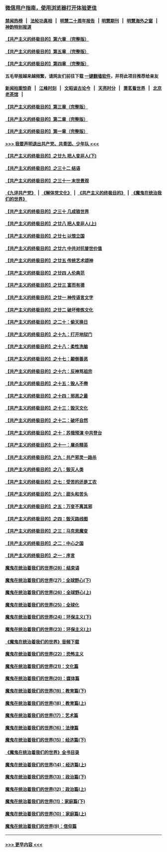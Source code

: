 ### [微信用户指南，使用浏览器打开体验更佳](https://github.com/gfw-breaker/banned-news1/blob/master/indexes/wechat-guide.md?t=0)
#### [禁闻热榜](热点新闻.md?t=0)  &nbsp;&nbsp;|&nbsp;&nbsp; [法轮功真相](https://github.com/gfw-breaker/truth/blob/master/README.md?t=0) &nbsp;&nbsp;|&nbsp;&nbsp; [明慧二十周年报告](https://github.com/gfw-breaker/mh-reports/blob/master/README.md?t=0) &nbsp;&nbsp;|&nbsp;&nbsp;[明慧期刊](https://github.com/gfw-breaker/mh-qikan) &nbsp;&nbsp;|&nbsp;&nbsp; [明慧海外之窗](https://github.com/gfw-breaker/mh-news/blob/master/README.md?t=0) &nbsp;&nbsp;|&nbsp;&nbsp; [神韵特别报道](https://github.com/gfw-breaker/mh-news/blob/master/shenyun.md?t=0)
#### [【共产主义的终极目的】第六章 （完整版）](../pages/nsc422/n11428913.md?t=02092133) 
#### [【共产主义的终极目的】第五章 （完整版）](../pages/nsc422/n11428912.md?t=02092133) 
#### [【共产主义的终极目的】第四章 （完整版）](../pages/nsc422/n11428907.md?t=02092133) 
#### 五毛举报越来越频繁，请网友们前往下载 [一键翻墙软件](https://github.com/gfw-breaker/ssr-accounts)，并将此项目推荐给亲友
#### [新闻拍案惊奇](https://github.com/gfw-breaker/banned-news1/blob/master/pages/link4.md) &nbsp;&nbsp;|&nbsp;&nbsp; [江峰时刻](https://github.com/gfw-breaker/banned-news1/blob/master/pages/link4.md) &nbsp;&nbsp;|&nbsp;&nbsp; [文昭谈古论今](https://github.com/gfw-breaker/banned-news1/blob/master/pages/link4.md) &nbsp;&nbsp;|&nbsp;&nbsp; [天亮时分](https://github.com/gfw-breaker/banned-news1/blob/master/pages/link4.md) &nbsp;&nbsp;|&nbsp;&nbsp; [萧茗看世界](https://github.com/gfw-breaker/banned-news1/blob/master/pages/link4.md) &nbsp;&nbsp;|&nbsp;&nbsp; [北京老茶馆](https://github.com/gfw-breaker/banned-news1/blob/master/pages/link4.md) &nbsp;&nbsp;|&nbsp;&nbsp; 
#### [【共产主义的终极目的】第三章（完整版）](../pages/nsc422/n11428848.md?t=02092133) 
#### [【共产主义的终极目的】第二章（完整版）](../pages/nsc422/n11428831.md?t=02092133) 
#### [【共产主义的终极目的】第一章（完整版）](../pages/nsc422/n11417651.md?t=02092133) 
#### [>>> 我要声明退出共产党、共青团、少年队 <<<](https://github.com/begood0513/goodnews/blob/master/quit/letter.md) 
#### [【共产主义的终极目的】之廿九 把人变非人(下)](../pages/nsc422/n11344140.md?t=02092133) 
#### [【共产主义的终极目的】之三十二 结语](../pages/nsc422/n11360535.md?t=02092133) 
#### [【共产主义的终极目的】之三十一 末世景观](../pages/nsc422/n11351129.md?t=02092133) 
#### [《九评共产党》](https://github.com/begood0513/9ping.md/blob/master/README.md) &nbsp;|&nbsp; [《解体党文化》](../../../../jtdwh.md/blob/master/README.md)  &nbsp;|&nbsp; [《共产主义的终极目的》](../../../../gczydzjmd.md/blob/master/README.md) &nbsp;|&nbsp; [《魔鬼在统治我们的世界》](../../../../mgztzwmdsj.md/blob/master/README.md) 
#### [【共产主义的终极目的】之三十 几成狼世界](../pages/nsc422/n11348280.md?t=02092133) 
#### [【共产主义的终极目的】之廿八 把人变非人(上)](../pages/nsc422/n11340492.md?t=02092133) 
#### [【共产主义的终极目的】之廿七 以恨立国](../pages/nsc422/n11336944.md?t=02092133) 
#### [【共产主义的终极目的】之廿六 中共对抗普世价值](../pages/nsc422/n11324785.md?t=02092133) 
#### [【共产主义的终极目的】之廿五 传统艺术颂神](../pages/nsc422/n11296396.md?t=02092133) 
#### [【共产主义的终极目的】之廿四 人伦典范](../pages/nsc422/n11296397.md?t=02092133) 
#### [【共产主义的终极目的】之廿三 富而有德](../pages/nsc422/n11283598.md?t=02092133) 
#### [【共产主义的终极目的】之廿一 神传语言文字](../pages/nsc422/n11263265.md?t=02092133) 
#### [【共产主义的终极目的】之廿二 破坏修炼文化](../pages/nsc422/n11245728.md?t=02092133) 
#### [【共产主义的终极目的】之二十：偷天换日](../pages/nsc422/n11238846.md?t=02092133) 
#### [【共产主义的终极目的】之十九：打开地狱门](../pages/nsc422/n11206376.md?t=02092133) 
#### [【共产主义的终极目的】之十八：柔性洗脑](../pages/nsc422/n11199994.md?t=02092133) 
#### [【共产主义的终极目的】之十七：颠倒善恶](../pages/nsc422/n11179782.md?t=02092133) 
#### [【共产主义的终极目的】之十六：反神骂祖宗](../pages/nsc422/n11166798.md?t=02092133) 
#### [【共产主义的终极目的】之十五：毁人不倦](../pages/nsc422/n11166792.md?t=02092133) 
#### [【共产主义的终极目的】之十四：邪恶之最](../pages/nsc422/n11150249.md?t=02092133) 
#### [【共产主义的终极目的】之十三：毁灭文化](../pages/nsc422/n11135227.md?t=02092133) 
#### [【共产主义的终极目的】之十二：破坏自然](../pages/nsc422/n11135214.md?t=02092133) 
#### [【共产主义的终极目的】之十：苏俄预演 中共登台](../pages/nsc422/n11118424.md?t=02092133) 
#### [【共产主义的终极目的】之十一：屠杀精英](../pages/nsc422/n11118442.md?t=02092133) 
#### [【共产主义的终极目的】之九：共产邪灵一路杀](../pages/nsc422/n11114139.md?t=02092133) 
#### [【共产主义的终极目的】之八：毁灭人类](../pages/nsc422/n11108503.md?t=02092133) 
#### [【共产主义的终极目的】之七：受苦的还是工农](../pages/nsc422/n11101809.md?t=02092133) 
#### [【共产主义的终极目的】之六：甜头和苦头](../pages/nsc422/n11096971.md?t=02092133) 
#### [【共产主义的终极目的】之五：万变不离其邪](../pages/nsc422/n11091285.md?t=02092133) 
#### [【共产主义的终极目的】之四：毁灭路线图](../pages/nsc422/n11086284.md?t=02092133) 
#### [【共产主义的终极目的】之三：马克思魔变](../pages/nsc422/n11061941.md?t=02092133) 
#### [【共产主义的终极目的】之二：中心之国](../pages/nsc422/n11047728.md?t=02092133) 
#### [【共产主义的终极目的】之一：序言](../pages/nsc422/n11086077.md?t=02092133) 
#### [魔鬼在统治着我们的世界(28)：结束语](../pages/nsc422/n10936246.md?t=02092133) 
#### [魔鬼在统治着我们的世界(27)：全球野心(下)](../pages/nsc422/n10928319.md?t=02092133) 
#### [魔鬼在统治着我们的世界(26)：全球野心(上)](../pages/nsc422/n10900318.md?t=02092133) 
#### [魔鬼在统治着我们的世界(25)：全球化](../pages/nsc422/n10788205.md?t=02092133) 
#### [魔鬼在统治着我们的世界(24)：环保主义(下)](../pages/nsc422/n10695307.md?t=02092133) 
#### [魔鬼在统治着我们的世界(23)：环保主义(上)](../pages/nsc422/n10688613.md?t=02092133) 
#### [《魔鬼在统治着我们的世界》音频下载](../pages/nsc422/n10635553.md?t=02092133) 
#### [魔鬼在统治着我们的世界(22)：恐怖主义](../pages/nsc422/n10614727.md?t=02092133) 
#### [魔鬼在统治着我们的世界(21)：文化篇](../pages/nsc422/n10597706.md?t=02092133) 
#### [魔鬼在统治着我们的世界(20)：媒体篇](../pages/nsc422/n10586579.md?t=02092133) 
#### [魔鬼在统治着我们的世界(19)：教育篇(下)](../pages/nsc422/n10564808.md?t=02092133) 
#### [魔鬼在统治着我们的世界(18)：教育篇(上)](../pages/nsc422/n10526970.md?t=02092133) 
#### [魔鬼在统治着我们的世界(17)：艺术篇](../pages/nsc422/n10499093.md?t=02092133) 
#### [魔鬼在统治着我们的世界(16)：法律篇](../pages/nsc422/n10485969.md?t=02092133) 
#### [魔鬼在统治着我们的世界(15)：经济篇(下)](../pages/nsc422/n10469975.md?t=02092133) 
#### [《魔鬼在统治着我们的世界》全书目录](../pages/nsc422/n10464261.md?t=02092133) 
#### [魔鬼在统治着我们的世界(14)：经济篇(上)](../pages/nsc422/n10457370.md?t=02092133) 
#### [魔鬼在统治着我们的世界(13)：政治篇(下)](../pages/nsc422/n10448270.md?t=02092133) 
#### [魔鬼在统治着我们的世界(12)：政治篇(上)](../pages/nsc422/n10444576.md?t=02092133) 
#### [魔鬼在统治着我们的世界(11)：家庭篇(下)](../pages/nsc422/n10440961.md?t=02092133) 
#### [魔鬼在统治着我们的世界(10)：家庭篇(上)](../pages/nsc422/n10435448.md?t=02092133) 
#### [魔鬼在统治着我们的世界(9)：信仰篇](../pages/nsc422/n10432159.md?t=02092133) 

----
#### [ >>> 更早内容 <<< ](../indexes/nsc422-earlier.md)
